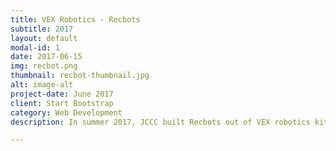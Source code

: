 ```yaml
---
title: VEX Robotics - Recbots
subtitle: 2017
layout: default
modal-id: 1
date: 2017-06-15
img: recbot.png
thumbnail: recbot-thumbnail.jpg
alt: image-alt
project-date: June 2017
client: Start Bootstrap
category: Web Development
description: In summer 2017, JCCC built Recbots out of VEX robotics kits. The robots had a variety of sensors and could autonmously perform programmed tasks. They could also be used with a remote control joystick. Code was written in RobotC. Some useful programs are linked below.<br> This program lets recbot perform the following tasks. After receiving the start signal, move forward 2 yards, make a 90 degree sharp left turn, move forward 2 yards, makes a 90 degree sharp righ turn, move forward 2 yards and stop. (<a href="../files/square.c">square.c</a>) <br>This program makes the recbot functioning as a remotely controlled toy with limited intelligence.(<a href="../files/remotecontrol.c">remotecontrol.c</a>)

---
```

